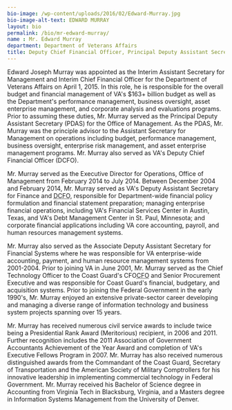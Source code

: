```yaml
---
bio-image: /wp-content/uploads/2016/02/Edward-Murray.jpg
bio-image-alt-text: EDWARD MURRAY
layout: bio
permalink: /bio/mr-edward-murray/
name : Mr. Edward Murray
department: Department of Veterans Affairs
title: Deputy Chief Financial Officer, Principal Deputy Assistant Secretary for Management
---
```

   Edward Joseph Murray was appointed as the Interim Assistant Secretary for Management and Interim Chief Financial Officer for the Department of Veterans Affairs on April 1, 2015. In this role, he is responsible for the overall budget and financial management of VA's $163+ billion budget as well as the Department's performance management, business oversight, asset enterprise management, and corporate analysis and evaluations programs. Prior to assuming these duties, Mr. Murray served as the Principal Deputy Assistant Secretary (PDAS) for the Office of Management. As the PDAS, Mr. Murray was the principle advisor to the Assistant Secretary for Management on operations including budget, performance management, business oversight, enterprise risk management, and asset enterprise management programs. Mr. Murray also served as VA's Deputy Chief Financial Officer (DCFO).
             
   Mr. Murray served as the Executive Director for Operations, Office of Management from February 2014 to July 2014. Between December 2004 and February 2014, Mr. Murray served as VA's Deputy Assistant Secretary for Finance and <abbr title="Deputy Chief Financial Officer">DCFO</abbr>, responsible for Department-wide financial policy formulation and financial statement preparation; managing enterprise financial operations, including VA's Financial Services Center in Austin, Texas, and VA's Debt Management Center in St. Paul, Minnesota; and corporate financial applications including VA core accounting, payroll, and human resources management systems.
             
   Mr. Murray also served as the Associate Deputy Assistant Secretary for Financial Systems where he was responsible for VA enterprise-wide accounting, payment, and human resource management systems from 2001-2004. Prior to joining VA in June 2001, Mr. Murray served as the Chief Technology Officer to the Coast Guard's CFO<abbr title="Chief Financial Officer">CFO</abbr> and Senior Procurement Executive and was responsible for Coast Guard's financial, budgetary, and acquisition systems. Prior to joining the Federal Government in the early 1990's, Mr. Murray enjoyed an extensive private-sector career developing and managing a diverse range of information technology and business system projects spanning over 15 years.
             
   Mr. Murray has received numerous civil service awards to include twice being a Presidential Rank Award (Meritorious) recipient, in 2006 and 2011. Further recognition includes the 2011 Association of Government Accountants Achievement of the Year Award and completion of VA's Executive Fellows Program in 2007. Mr. Murray has also received numerous distinguished awards from the Commandant of the Coast Guard, Secretary of Transportation and the American Society of Military Comptrollers for his innovative leadership in implementing commercial technology in Federal Government. Mr. Murray received his Bachelor of Science degree in Accounting from Virginia Tech in Blacksburg, Virginia, and a Masters degree in Information Systems Management from the University of Denver.

